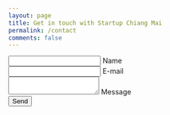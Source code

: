 ```yaml
---
layout: page
title: Get in touch with Startup Chiang Mai
permalink: /contact
comments: false
---
```

<section class="get-in-touch">
   <form method="POST" action="https://formspree.io/lily@startupchiangmai.com" class="contact-form row">
     <input type="hidden" name="_next" value="/" />
     <input type="hidden" name="_language" value="en" />
      <div class="form-field col-lg-4 col-md-6">
         <input id="name" class="input-text js-input" type="text" name="name" required>
         <label class="label" for="name">Name</label>
      </div>
      <div class="form-field col-lg-4 col-md-6">
         <input id="email" class="input-text js-input" type="email" name="email" required>
         <label class="label" for="email">E-mail</label>
      </div>
      <div class="form-field col-lg-8 col-md-4">
         <!-- <input id="message" class="input-text js-input" type="text" required> -->
         <textarea id="message" class="input-text js-input" type="text" name="message" required></textarea>
         <label class="label" for="message">Message</label>
      </div>
      <div class="form-field col-lg-8 align-center">
         <input class="btn-submit" type="submit" value="Send">
      </div>
   </form>
</section>
